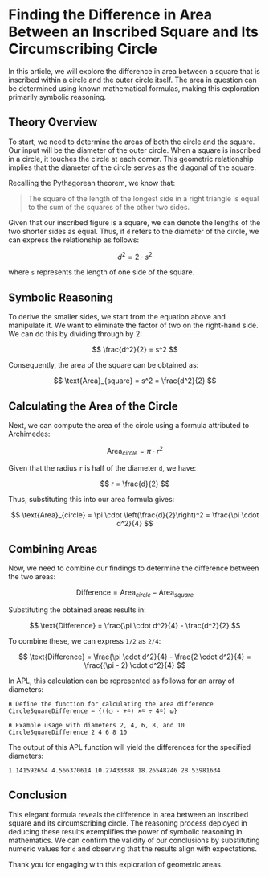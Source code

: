 
# Finding the Difference in Area Between an Inscribed Square and Its Circumscribing Circle

In this article, we will explore the difference in area between a square that is inscribed within a circle and the outer circle itself. The area in question can be determined using known mathematical formulas, making this exploration primarily symbolic reasoning.

## Theory Overview

To start, we need to determine the areas of both the circle and the square. Our input will be the diameter of the outer circle. When a square is inscribed in a circle, it touches the circle at each corner. This geometric relationship implies that the diameter of the circle serves as the diagonal of the square.

Recalling the Pythagorean theorem, we know that:

> The square of the length of the longest side in a right triangle is equal to the sum of the squares of the other two sides.

Given that our inscribed figure is a square, we can denote the lengths of the two shorter sides as equal. Thus, if `d` refers to the diameter of the circle, we can express the relationship as follows:

$$ d^2 = 2 \cdot s^2 $$

where `s` represents the length of one side of the square.

## Symbolic Reasoning 

To derive the smaller sides, we start from the equation above and manipulate it. We want to eliminate the factor of two on the right-hand side. We can do this by dividing through by 2:

$$ \frac{d^2}{2} = s^2 $$

Consequently, the area of the square can be obtained as:

$$ \text{Area}_{square} = s^2 = \frac{d^2}{2} $$

## Calculating the Area of the Circle

Next, we can compute the area of the circle using a formula attributed to Archimedes:

$$ \text{Area}_{circle} = \pi \cdot r^2 $$

Given that the radius `r` is half of the diameter `d`, we have:

$$ r = \frac{d}{2} $$

Thus, substituting this into our area formula gives:

$$ \text{Area}_{circle} = \pi \cdot \left(\frac{d}{2}\right)^2 = \frac{\pi \cdot d^2}{4} $$

## Combining Areas

Now, we need to combine our findings to determine the difference between the two areas:

$$ \text{Difference} = \text{Area}_{circle} - \text{Area}_{square} $$

Substituting the obtained areas results in:

$$ \text{Difference} = \frac{\pi \cdot d^2}{4} - \frac{d^2}{2} $$

To combine these, we can express `1/2` as `2/4`:

$$ \text{Difference} = \frac{\pi \cdot d^2}{4} - \frac{2 \cdot d^2}{4} = \frac{(\pi - 2) \cdot d^2}{4} $$

In APL, this calculation can be represented as follows for an array of diameters:

```apl
⍝ Define the function for calculating the area difference
CircleSquareDifference ← {((○ - +⍨) ×⍨ ÷ 4⍨) ⍵}

⍝ Example usage with diameters 2, 4, 6, 8, and 10
CircleSquareDifference 2 4 6 8 10
```

The output of this APL function will yield the differences for the specified diameters:

```
1.141592654 4.566370614 10.27433388 18.26548246 28.53981634
```

## Conclusion

This elegant formula reveals the difference in area between an inscribed square and its circumscribing circle. The reasoning process deployed in deducing these results exemplifies the power of symbolic reasoning in mathematics. We can confirm the validity of our conclusions by substituting numeric values for `d` and observing that the results align with expectations.

Thank you for engaging with this exploration of geometric areas.

